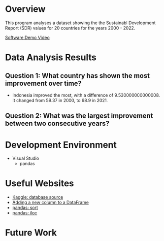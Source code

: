# Overview

This program analyses a dataset showing the the Sustainabl Development Report (SDR) values for 20 countries for the years 2000 - 2022.

[Software Demo Video](http://youtube.link.goes.here)

# Data Analysis Results

## Question 1: What country has shown the most improvement over time?
*   Indonesia improved the most, with a difference of 9.530000000000008. It changed from 59.37 in 2000, to 68.9 in 2021.
## Question 2: What was the largest improvement between two consecutive years?

# Development Environment

* Visual Studio
    * pandas

# Useful Websites

* [Kaggle: database source](https://www.kaggle.com/datasets/ankanhore545/sustainable-development-report-20002022?resource=download)
* [Adding a new column to a DataFrame](https://pythonguides.com/add-a-column-to-a-dataframe-in-python-pandas/)
* [pandas: sort](https://www.geeksforgeeks.org/how-to-sort-pandas-dataframe/)
* [pandas: iloc](https://www.geeksforgeeks.org/how-to-get-first-row-of-pandas-dataframe/)

# Future Work
